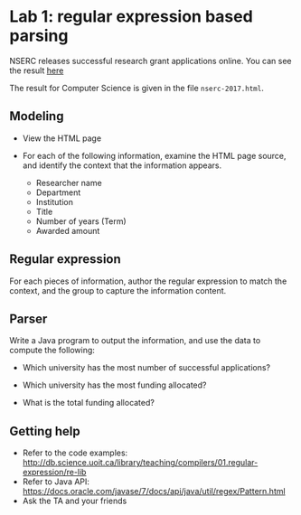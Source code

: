 # Lab 1: regular expression based parsing

NSERC releases successful research grant applications online.
You can see the result [here](http://www.nserc-crsng.gc.ca/NSERC-CRSNG/FundingDecisions-DecisionsFinancement/ResearchGrants-SubventionsDeRecherche/ResultsGSC-ResultatsCSS_eng.asp?Year=2017)

The result for Computer Science is given in the file `nserc-2017.html`.

## Modeling

- View the HTML page

- For each of the following information, examine the HTML page source, and
identify the context that the information appears.

    - Researcher name
    - Department
    - Institution
    - Title
    - Number of years (Term)
    - Awarded amount

## Regular expression

For each pieces of information, author the regular expression to match the
context, and the group to capture the information content.


## Parser

Write a Java program to output the information, and use the data to compute the
following:

- Which university has the most number of successful applications?

- Which university has the most funding allocated?

- What is the total funding allocated?

## Getting help

- Refer to the code examples: http://db.science.uoit.ca/library/teaching/compilers/01.regular-expression/re-lib
- Refer to Java API: https://docs.oracle.com/javase/7/docs/api/java/util/regex/Pattern.html
- Ask the TA and your friends


